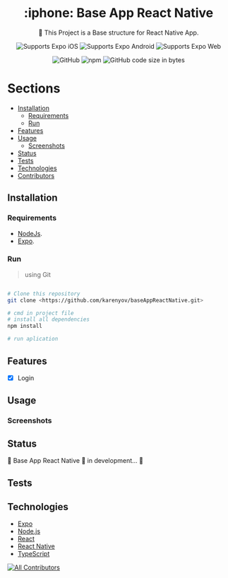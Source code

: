 <!-- Title -->

<h1 align="center"> :iphone: Base App React Native </h1>

<p align="center">🚀 This Project is a Base structure for React Native App. </p>

<!-- Header -->

<p align="center">
  <!-- iOS -->
  <img alt="Supports Expo iOS" longdesc="Supports Expo iOS" src="https://img.shields.io/badge/iOS-000.svg?style=flat-square&logo=APPLE&labelColor=999999&logoColor=fff" />
  <!-- Android -->
  <img alt="Supports Expo Android" longdesc="Supports Expo Android" src="https://img.shields.io/badge/Android-000.svg?style=flat-square&logo=ANDROID&labelColor=A4C639&logoColor=fff" />
  <!-- Web -->
  <img alt="Supports Expo Web" longdesc="Supports Expo Web" src="https://img.shields.io/badge/web-000.svg?style=flat-square&logo=GOOGLE-CHROME&labelColor=4285F4&logoColor=fff" />
</p>

<p align="center">
  <!-- LICENSE -->
  <img alt="GitHub" src="https://img.shields.io/github/license/karenyov/baseAppReactNative?style=flat-square" />
  
  <!-- npm -->
  <img alt="npm" src="https://img.shields.io/npm/v/npm?style=flat-square" />
  
  <!-- size repo -->
  <img alt="GitHub code size in bytes" src="https://img.shields.io/github/languages/code-size/karenyov/baseAppReactNative?style=flat-square" />
  
</p>

<!-- Body -->

Sections
=================
<!--ts-->
   * [Installation](#installation)
      * [Requirements](#requirements)
      * [Run](#run)
   * [Features](#features)
   * [Usage](#usage)
      * [Screenshots](#screenshots)
   * [Status](#status)
   * [Tests](#testes)
   * [Technologies](#technologies)
   * [Contributors](#Contributors)
<!--te-->

<!-- Installation -->
## Installation 

### Requirements 
- [NodeJs](https://nodejs.org/en/).
- [Expo](https://docs.expo.dev/get-started/installation/).

### Run
> using Git
```sh

# Clone this repository
git clone <https://github.com/karenyov/baseAppReactNative.git>

# cmd in project file
# install all dependencies
npm install

# run aplication

```

<!-- end Installation -->


<!-- Features -->
## Features 
- [x] Login

<!-- end Features -->


<!-- Usage -->
## Usage 


### Screenshots 
<!-- end Usage -->



<!-- Status -->
## Status 
🚧  Base App React Native 🚀 in development...  🚧

<!-- end Status -->


<!-- Tests -->
## Tests 


<!-- end Tests -->

<!-- Technologies -->
## Technologies 
- [Expo](https://expo.io/)
- [Node.js](https://nodejs.org/en/)
- [React](https://pt-br.reactjs.org/)
- [React Native](https://reactnative.dev/)
- [TypeScript](https://www.typescriptlang.org/)

<!-- end Technologies -->


<!-- Contributors -->
<!-- ALL-CONTRIBUTORS-BADGE:START - Do not remove or modify this section -->
[![All Contributors](https://img.shields.io/badge/all_contributors-13-orange.svg?style=flat-square)](#contributors)
<!-- ALL-CONTRIBUTORS-BADGE:END --> 


<!-- end Contributors -->


